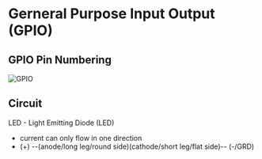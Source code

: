 # Gerneral Purpose Input Output (GPIO)
## GPIO Pin Numbering
![GPIO](https://s3-eu-west-1.amazonaws.com/raspberrypi-education/teaching-physical-computing/gpio-numbers-pi2.png)
## Circuit
LED - Light Emitting Diode (LED)
 * current can only flow in one direction
 * (+) --(anode/long leg/round side)(cathode/short leg/flat side)-- (-/GRD) 


